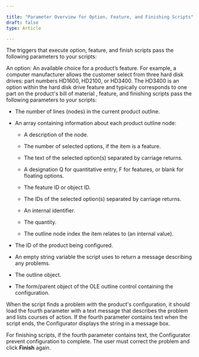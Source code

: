 ```yaml
---

title: "Parameter Overview for Option, Feature, and Finishing Scripts"
draft: false
type: Article

---
```


The triggers that execute option, feature, and finish scripts pass the following parameters to your scripts:

An option: An available choice for a product’s feature. For example, a computer manufacturer allows the customer select from three hard disk drives: part numbers HD1600, HD2100, or HD3400. The HD3400 is an option within the hard disk drive feature and typically corresponds to one part on the product's bill of material , feature, and finishing scripts pass the following parameters to your scripts:


- The number of lines (nodes) in the current product outline.

- An array containing information about each product outline node:

    - A description of the node.

    - The number of selected options, if the item is a feature.

    - The text of the selected option(s) separated by carriage returns.

    - A designation Q for quantitative entry, F for features, or blank for floating options.
    -   The feature ID or object ID.
    -   The IDs of the selected option(s) separated by carriage returns.
    -   An internal identifier.
    -   The quantity.
    -   The outline node index the item relates to (an internal value).
-   The ID of the product being configured.
-   An empty string variable the script uses to return a message describing any problems.
-   The outline object.
-   The form/parent object of the OLE outline control containing the configuration.


When the script finds a problem with the product's configuration, it should load the fourth parameter with a text message that describes the problem and lists courses of action. If the fourth parameter contains text when the script ends, the Configurator displays the string in a message box.

For finishing scripts, if the fourth parameter contains text, the Configurator prevent configuration to complete. The user must correct the problem and click **Finish** again.


​